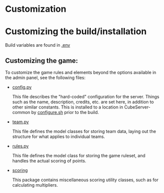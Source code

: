 # Customization

# Customizing the build/installation
Build variables are found in [.env](./.env)

## Customizing the game:
To customize the game rules and elements beyond the options available in the admin panel, see the following files:

- [config.py](./config.py)

    This file describes the "hard-coded" configuration for the server. Things such as the name, description, credits, etc. are set here, in addition to other similar constants. This is installed to a location in CubeServer-common by [configure.sh](./tools/configure.sh) prior to the build.

- [team.py](./src/CubeServer-common/cubeserver_common/models/team.py)

    This file defines the model classes for storing team data, laying out the structure for what applies to individual teams.

- [rules.py](./src/CubeServer-common/cubeserver_common/models/config/rules.py)

    This file defines the model class for storing the game ruleset, and handles the actual scoring of points.

- [scoring](./src/CubeServer-common/cubeserver_common/models/scoring/)

    This package contains miscellaneous scoring utility classes, such as for calculating multipliers.
